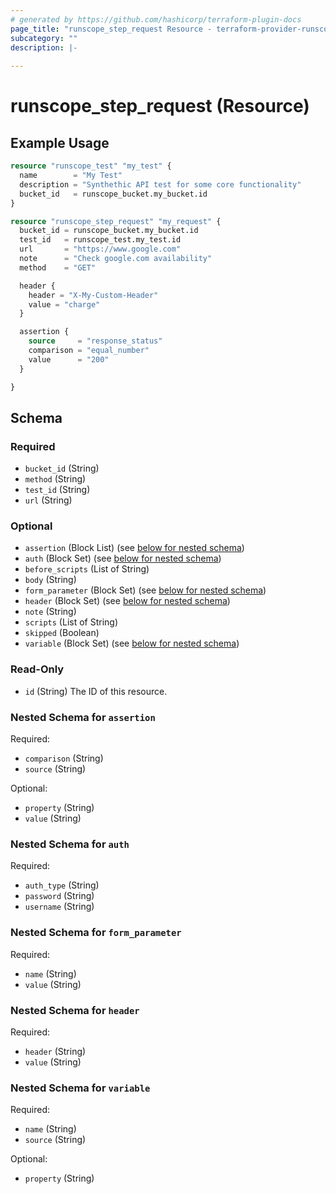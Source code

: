 ```yaml
---
# generated by https://github.com/hashicorp/terraform-plugin-docs
page_title: "runscope_step_request Resource - terraform-provider-runscope"
subcategory: ""
description: |-
  
---
```


# runscope_step_request (Resource)



## Example Usage

```terraform
resource "runscope_test" "my_test" {
  name        = "My Test"
  description = "Synthethic API test for some core functionality"
  bucket_id   = runscope_bucket.my_bucket.id
}

resource "runscope_step_request" "my_request" {
  bucket_id = runscope_bucket.my_bucket.id
  test_id   = runscope_test.my_test.id
  url       = "https://www.google.com"
  note      = "Check google.com availability"
  method    = "GET"

  header {
    header = "X-My-Custom-Header"
    value = "charge"
  }

  assertion {
    source     = "response_status"
    comparison = "equal_number"
    value      = "200"
  }

}
```

<!-- schema generated by tfplugindocs -->
## Schema

### Required

- `bucket_id` (String)
- `method` (String)
- `test_id` (String)
- `url` (String)

### Optional

- `assertion` (Block List) (see [below for nested schema](#nestedblock--assertion))
- `auth` (Block Set) (see [below for nested schema](#nestedblock--auth))
- `before_scripts` (List of String)
- `body` (String)
- `form_parameter` (Block Set) (see [below for nested schema](#nestedblock--form_parameter))
- `header` (Block Set) (see [below for nested schema](#nestedblock--header))
- `note` (String)
- `scripts` (List of String)
- `skipped` (Boolean)
- `variable` (Block Set) (see [below for nested schema](#nestedblock--variable))

### Read-Only

- `id` (String) The ID of this resource.

<a id="nestedblock--assertion"></a>
### Nested Schema for `assertion`

Required:

- `comparison` (String)
- `source` (String)

Optional:

- `property` (String)
- `value` (String)


<a id="nestedblock--auth"></a>
### Nested Schema for `auth`

Required:

- `auth_type` (String)
- `password` (String)
- `username` (String)


<a id="nestedblock--form_parameter"></a>
### Nested Schema for `form_parameter`

Required:

- `name` (String)
- `value` (String)


<a id="nestedblock--header"></a>
### Nested Schema for `header`

Required:

- `header` (String)
- `value` (String)


<a id="nestedblock--variable"></a>
### Nested Schema for `variable`

Required:

- `name` (String)
- `source` (String)

Optional:

- `property` (String)


